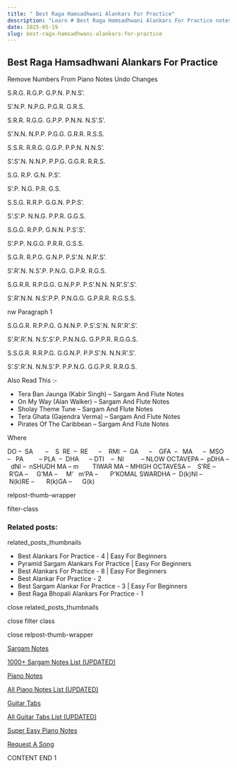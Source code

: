 ```yaml
---
title: " Best Raga Hamsadhwani Alankars For Practice"
description: "Learn # Best Raga Hamsadhwani Alankars For Practice notes, sargam, harmonium notations and flute notes. Easy step-by-step tutorial for beginners."
date: 2025-05-19
slug: best-raga-hamsadhwani-alankars-for-practice
---
```


## Best Raga Hamsadhwani Alankars For Practice

Remove Numbers From Piano Notes
Undo Changes

S.R.G. R.G.P. G.P.N. P.N.S’.

S’.N.P. N.P.G. P.G.R. G.R.S.

S.R.R. R.G.G. G.P.P. P.N.N. N.S’.S’.

S’.N.N. N.P.P. P.G.G. G.R.R. R.S.S.

S.S.R. R.R.G. G.G.P. P.P.N. N.N.S’.

S’.S’.N. N.N.P. P.P.G. G.G.R. R.R.S.

S.G. R.P. G.N. P.S’.

S’.P. N.G. P.R. G.S.

S.S.G. R.R.P. G.G.N. P.P.S’.

S’.S’.P. N.N.G. P.P.R. G.G.S.

S.G.G. R.P.P. G.N.N. P.S’.S’.

S’.P.P. N.G.G. P.R.R. G.S.S.

S.G.R. R.P.G. G.N.P. P.S’.N. N.R’.S’.

S’.R’.N. N.S’.P. P.N.G. G.P.R. R.G.S.

S.G.R.R. R.P.G.G. G.N.P.P. P.S’.N.N. N.R’.S’.S’.

S’.R’.N.N. N.S’.P.P. P.N.G.G. G.P.R.R. R.G.S.S.

nw Paragraph 1

S.G.G.R. R.P.P.G. G.N.N.P. P.S’.S’.N. N.R’.R’.S’.

S’.R’.R’.N. N.S’.S’.P. P.N.N.G. G.P.P.R. R.G.G.S.

S.S.G.R. R.R.P.G. G.G.N.P. P.P.S’.N. N.N.R’.S’.

S’.S’.R’.N. N.N.S’.P. P.P.N.G. G.G.P.R. R.R.G.S.

Also Read This :-

- Tera Ban Jaunga (Kabir Singh) – Sargam And Flute Notes
- On My Way (Alan Walker) – Sargam And Flute Notes
- Sholay Theme Tune – Sargam And Flute Notes
- Tera Ghata (Gajendra Verma) – Sargam And Flute Notes
- Pirates Of The Caribbean – Sargam And Flute Notes

Where

DO –  SA       –    S  RE  –  RE      –    RMI  –  GA      –    GFA  –   MA      –  MSO  –   PA         – PLA  –  DHA      – DTI    –  NI          – NLOW OCTAVEPA –  pDHA –  dNI –  nSHUDH MA – m        TIWAR MA – MHIGH OCTAVESA –    S’RE –     R’GA –     G’MA –     M’   m’PA –       P’KOMAL SWARDHA –  D(k)NI –       N(k)RE –       R(k)GA –      G(k)

relpost-thumb-wrapper

filter-class

### Related posts:

related_posts_thumbnails

- Best Alankars For Practice - 4 | Easy For Beginners
- Pyramid Sargam Alankars For Practice | Easy For Beginners
- Best Alankars For Practice - 8 | Easy For Beginners
- Best Alankar For Practice - 2
- Best Sargam Alankar For Practice - 3 | Easy For Beginners
- Best Raga Bhopali Alankars For Practice - 1

close related_posts_thumbnails

close filter class

close relpost-thumb-wrapper

[Sargam Notes](/sargam-notes.html)

[1000+ Sargam Notes List (UPDATED)](/all-songs-list-sargam-notes.html)

[Piano Notes](/piano-notes.html)

[All Piano Notes List (UPDATED)](/all-songs-list-piano-notes.html)

[Guitar Tabs](/guitar-tabs.html)

[All Guitar Tabs List (UPDATED)](/all-songs-list-guitar-tabs.html)

[Super Easy Piano Notes](https://studywall.in/)

[Request A Song](/request-a-song.html)

CONTENT END 1
